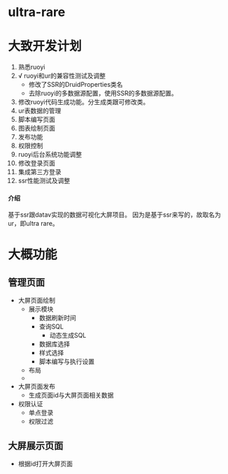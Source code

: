 # ultra-rare


# 大致开发计划
1. 熟悉ruoyi
2. √ ruoyi和ur的兼容性测试及调整
    * 修改了SSR的DruidProperties类名
    * 去除ruoyi的多数据源配置，使用SSR的多数据源配置。
3. 修改ruoyi代码生成功能。分生成类跟可修改类。
4. ur表数据的管理
5. 脚本编写页面
6. 图表绘制页面
7. 发布功能
8. 权限控制
9. ruoyi后台系统功能调整
10. 修改登录页面
11. 集成第三方登录
12. ssr性能测试及调整


#### 介绍
基于ssr跟datav实现的数据可视化大屏项目。
因为是基于ssr来写的，故取名为ur，即ultra rare。



# 大概功能

## 管理页面
* 大屏页面绘制
    * 展示模块
        * 数据刷新时间
        * 查询SQL
            * 动态生成SQL
        * 数据库选择
        * 样式选择 
        * 脚本编写与执行设置
    * 布局
    * 
* 大屏页面发布
    * 生成页面id与大屏页面相关数据
* 权限认证
    * 单点登录
    * 权限过滤    
## 大屏展示页面
* 根据id打开大屏页面